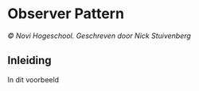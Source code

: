 # Observer Pattern
_&copy; Novi Hogeschool. Geschreven door Nick Stuivenberg_

## Inleiding
In dit voorbeeld 